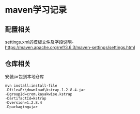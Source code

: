 # maven学习记录

## 配置相关

settings.xml的模板文件及字段说明-https://maven.apache.org/ref/3.6.3/maven-settings/settings.html

## 仓库相关

安装jar包到本地仓库

```shell
mvn install:install-file 
-Dfile=E:\download\kstrap-1.2.8.4.jar 
-DgroupId=crom.kayakwise.kstrap
-DartifactId=kstrap
-Dversion=1.2.8.4 
-Dpackaging=jar
```

